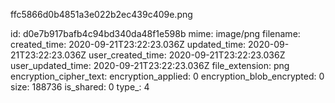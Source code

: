 ffc5866d0b4851a3e022b2ec439c409e.png

id: d0e7b917bafb4c94bd340da48f1e598b
mime: image/png
filename: 
created_time: 2020-09-21T23:22:23.036Z
updated_time: 2020-09-21T23:22:23.036Z
user_created_time: 2020-09-21T23:22:23.036Z
user_updated_time: 2020-09-21T23:22:23.036Z
file_extension: png
encryption_cipher_text: 
encryption_applied: 0
encryption_blob_encrypted: 0
size: 188736
is_shared: 0
type_: 4